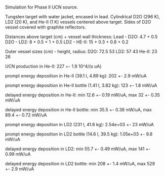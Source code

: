 Simulation for Phase II UCN source.

Tungsten target with water jacket, encased in lead.
Cylindrical D2O (296 K), LD2 (20 K), and He-II (1 K) vessels centered above target.
Sides of D2O vessel covered with graphite reflectors.

Distances above target (cm) + vessel wall thickness:
Lead - D2O: 4.7 + 0.5
D2O - LD2: 8 + 0.5 + 1 + 0.5
LD2 - HE-II: 15 + 0.3 + 0.8 + 0.2

Outer vessel sizes (cm) - height, radius:
D2O: 72.5 53
LD2: 57 43
He-II: 23 26

UCN production in He-II:
227 +- 1.9 10^4/(s uA)

prompt energy deposition in He-II (39.1 l, 4.89 kg):
202 +- 2.9 mW/uA

prompt energy deposition in He-II bottle (1.41 l, 3.82 kg):
123 +- 1.8 mW/uA

delayed energy deposition in He-II:
min 12.6 +- 0.19 mW/uA, max 32 +- 0.35 mW/uA

delayed energy deposition in He-II bottle:
min 35.5 +- 0.38 mW/uA, max 89.4 +- 0.72 mW/uA

prompt energy deposition in LD2 (231 l, 41.6 kg):
2.54e+03 +- 23 mW/uA

prompt energy deposition in LD2 bottle (14.6 l, 39.5 kg):
1.05e+03 +- 9.8 mW/uA

delayed energy deposition in LD2:
min 55.7 +- 0.49 mW/uA, max 141 +- 0.99 mW/uA

delayed energy deposition in LD2 bottle:
min 208 +- 1.4 mW/uA, max 529 +- 2.9 mW/uA

